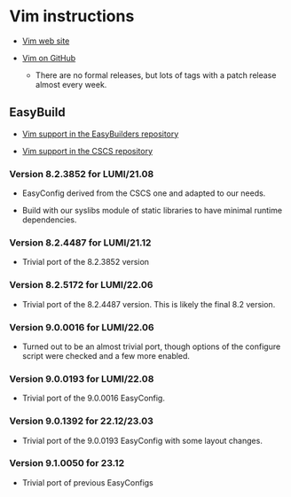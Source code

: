 # Vim instructions

  * [Vim web site](https://www.vim.org/)

  * [Vim on GitHub](https://github.com/vim/vim)

      * There are no formal releases, but lots of tags with a patch release almost
        every week.


## EasyBuild

  * [Vim support in the EasyBuilders repository](https://github.com/easybuilders/easybuild-easyconfigs/tree/develop/easybuild/easyconfigs/v/Vim)

  * [Vim support in the CSCS repository](https://github.com/eth-cscs/production/tree/master/easybuild/easyconfigs/v/Vim)


### Version 8.2.3852 for LUMI/21.08

  * EasyConfig derived from the CSCS one and adapted to our needs.

  * Build with our syslibs module of static libraries to have minimal runtime
    dependencies.


### Version 8.2.4487 for LUMI/21.12

  * Trivial port of the 8.2.3852 version


### Version 8.2.5172 for LUMI/22.06

  * Trivial port of the 8.2.4487 version. This is likely the final 8.2 version.


### Version 9.0.0016 for LUMI/22.06

  * Turned out to be an almost trivial port, though options of the configure script
    were checked and a few more enabled.


### Version 9.0.0193 for LUMI/22.08

  * Trivial port of the 9.0.0016 EasyConfig.


### Version 9.0.1392 for 22.12/23.03

  * Trivial port of the 9.0.0193 EasyConfig with some layout changes.

  
### Version 9.1.0050 for 23.12

  * Trivial port of previous EasyConfigs
